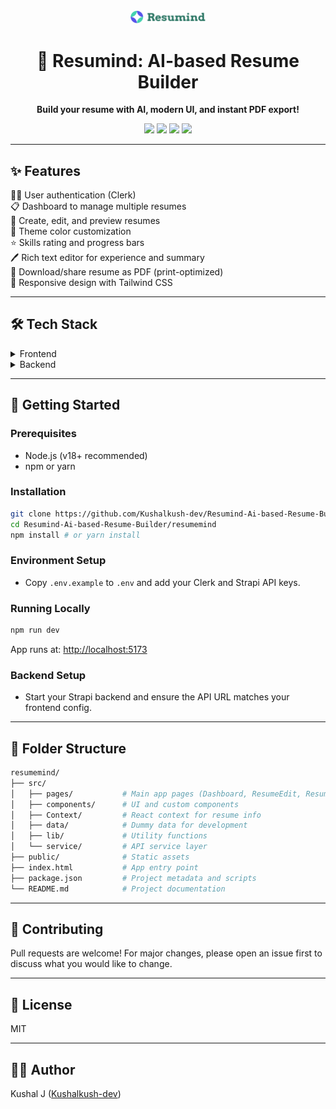 
<div align="center">
	<img src="public/logo.svg" alt="Resumind Logo" width="120" />
	<h1 align="center">🚀 Resumind: AI-based Resume Builder</h1>
	<p align="center">
		<b>Build your resume with AI, modern UI, and instant PDF export!</b>
	</p>
	<p align="center">
		<a href="https://react.dev" target="__blank"><img src="https://img.shields.io/badge/React-19-blue?logo=react" /></a>
		<a href="https://vitejs.dev" target="__blank"><img src="https://img.shields.io/badge/Vite-4.0-purple?logo=vite" /></a>
		<a href="https://tailwindcss.com" target="__blank"><img src="https://img.shields.io/badge/TailwindCSS-4.0-06b6d4?logo=tailwindcss" /></a>
		<a href="https://strapi.io" target="__blank><img src="https://img.shields.io/badge/Strapi-Backend-8e44ad?logo=strapi" /></a>
		<img src="https://img.shields.io/badge/License-MIT-green" />
	</p>
</div>

---

## ✨ Features

🧑‍💻 User authentication (Clerk)<br>
📋 Dashboard to manage multiple resumes<br>
📝 Create, edit, and preview resumes<br>
🎨 Theme color customization<br>
⭐ Skills rating and progress bars<br>
🖊️ Rich text editor for experience and summary<br>
📄 Download/share resume as PDF (print-optimized)<br>
📱 Responsive design with Tailwind CSS<br>

---

## 🛠️ Tech Stack

<details>
	<summary>Frontend</summary>
	<ul>
		<li>⚛️ React 19</li>
		<li>⚡ Vite</li>
		<li>🎨 Tailwind CSS</li>
		<li>🔑 Clerk (authentication)</li>
		<li>🔗 Axios (API calls)</li>
		<li>🖼️ Lucide React (icons)</li>
		<li>🔔 Sonner (notifications)</li>
	</ul>
</details>

<details>
	<summary>Backend</summary>
	<ul>
		<li>🚀 Strapi (API & Server)</li>
    <li>🚀 Neon Postgress (Database)</li>

	</ul>
</details>

---

## 🚦 Getting Started

### Prerequisites
- Node.js (v18+ recommended)
- npm or yarn

### Installation
```bash
git clone https://github.com/Kushalkush-dev/Resumind-Ai-based-Resume-Builder.git
cd Resumind-Ai-based-Resume-Builder/resumemind
npm install # or yarn install
```

### Environment Setup
- Copy `.env.example` to `.env` and add your Clerk and Strapi API keys.

### Running Locally
```bash
npm run dev
```
App runs at: [http://localhost:5173](http://localhost:5173)

### Backend Setup
- Start your Strapi backend and ensure the API URL matches your frontend config.

---

## 📁 Folder Structure

```bash
resumemind/
├── src/
│   ├── pages/           # Main app pages (Dashboard, ResumeEdit, ResumeView, Home)
│   ├── components/      # UI and custom components
│   ├── Context/         # React context for resume info
│   ├── data/            # Dummy data for development
│   ├── lib/             # Utility functions
│   └── service/         # API service layer
├── public/              # Static assets
├── index.html           # App entry point
├── package.json         # Project metadata and scripts
└── README.md            # Project documentation
```

---

## 🤝 Contributing

Pull requests are welcome! For major changes, please open an issue first to discuss what you would like to change.

---

## 📜 License

MIT

---

## 👨‍💻 Author

Kushal J ([Kushalkush-dev](https://github.com/Kushalkush-dev))
